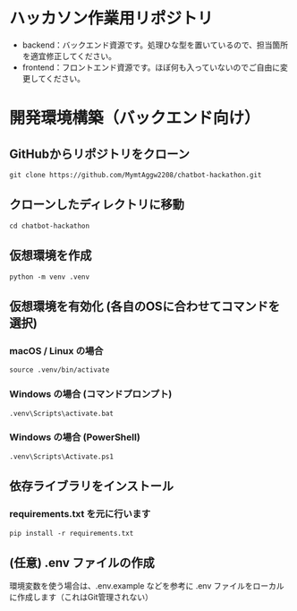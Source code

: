 # ハッカソン作業用リポジトリ
* backend：バックエンド資源です。処理ひな型を置いているので、担当箇所を適宜修正してください。
* frontend：フロントエンド資源です。ほぼ何も入っていないのでご自由に変更してください。


# 開発環境構築（バックエンド向け）
## GitHubからリポジトリをクローン
```
git clone https://github.com/MymtAggw2208/chatbot-hackathon.git
```

## クローンしたディレクトリに移動
```
cd chatbot-hackathon
```

## 仮想環境を作成
```
python -m venv .venv
```

## 仮想環境を有効化 (各自のOSに合わせてコマンドを選択)
### macOS / Linux の場合
```
source .venv/bin/activate
```
### Windows の場合 (コマンドプロンプト)
```
.venv\Scripts\activate.bat
```
### Windows の場合 (PowerShell)
```
.venv\Scripts\Activate.ps1
```

## 依存ライブラリをインストール
### requirements.txt を元に行います
```
pip install -r requirements.txt
```

## (任意) .env ファイルの作成
環境変数を使う場合は、.env.example などを参考に .env ファイルをローカルに作成します（これはGit管理されない）
